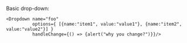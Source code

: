 Basic drop-down:

    <Dropdown name="foo" 
              options={ [{name:"item1", value:"value1"}, {name:"item2", value:"value2"}] }
              handleChange={() => {alert("why you change?")}}/>

